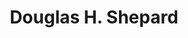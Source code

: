 ---
piece: person
published: true
title: Douglas H. Shepard
description: "UGRR Researcher based in Fredonia, NY"
src: http://www.fredonia.edu/department/english/images/dougshepard.jpg
---